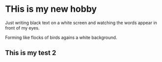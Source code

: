 # THis is my new hobby

Just writing black text on a white screen and watching the words appear in front of my eyes.

Forming like flocks of birds agains a white background.

## This is my test 2



